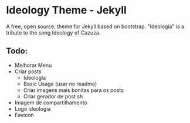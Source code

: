 # Ideology Theme - Jekyll
A free, open source, theme for Jekyll based on bootstrap.
"Ideologia" is a tribute to the song Ideology of Cazuza.

## Todo:
- Melhorar Menu
- Criar posts
	- Ideologia
	- Basic Usage (usar no readme)
	- Criar imagens mais bonitas para os posts
	- Criar gerador de post sh
- Imagem de compartilhamento
- Logo ideologia
- Favicon